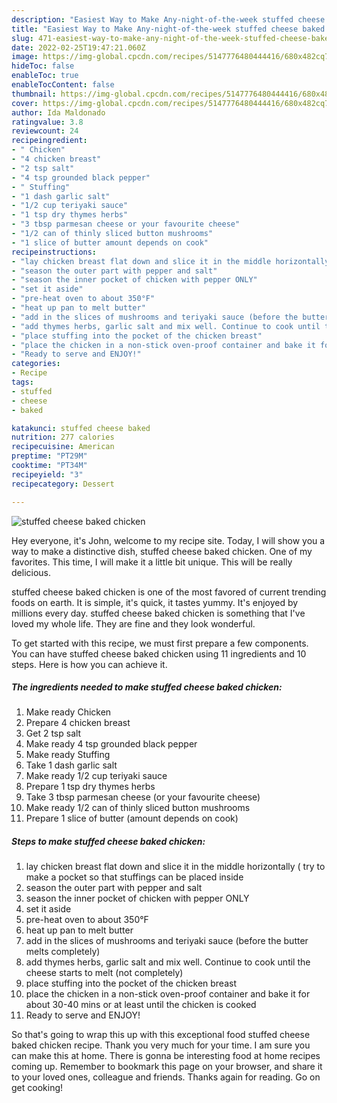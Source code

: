 ```yaml
---
description: "Easiest Way to Make Any-night-of-the-week stuffed cheese baked chicken"
title: "Easiest Way to Make Any-night-of-the-week stuffed cheese baked chicken"
slug: 471-easiest-way-to-make-any-night-of-the-week-stuffed-cheese-baked-chicken
date: 2022-02-25T19:47:21.060Z
image: https://img-global.cpcdn.com/recipes/5147776480444416/680x482cq70/stuffed-cheese-baked-chicken-recipe-main-photo.jpg
hideToc: false
enableToc: true
enableTocContent: false
thumbnail: https://img-global.cpcdn.com/recipes/5147776480444416/680x482cq70/stuffed-cheese-baked-chicken-recipe-main-photo.jpg
cover: https://img-global.cpcdn.com/recipes/5147776480444416/680x482cq70/stuffed-cheese-baked-chicken-recipe-main-photo.jpg
author: Ida Maldonado
ratingvalue: 3.8
reviewcount: 24
recipeingredient:
- " Chicken"
- "4 chicken breast"
- "2 tsp salt"
- "4 tsp grounded black pepper"
- " Stuffing"
- "1 dash garlic salt"
- "1/2 cup teriyaki sauce"
- "1 tsp dry thymes herbs"
- "3 tbsp parmesan cheese or your favourite cheese"
- "1/2 can of thinly sliced button mushrooms"
- "1 slice of butter amount depends on cook"
recipeinstructions:
- "lay chicken breast flat down and slice it in the middle horizontally ( try to make a pocket so that stuffings can be placed inside"
- "season the outer part with pepper and salt"
- "season the inner pocket of chicken with pepper ONLY"
- "set it aside"
- "pre-heat oven to about 350°F"
- "heat up pan to melt butter"
- "add in the slices of mushrooms and teriyaki sauce (before the butter melts completely)"
- "add thymes herbs, garlic salt and mix well. Continue to cook until the cheese starts to melt (not completely)"
- "place stuffing into the pocket of the chicken breast"
- "place the chicken in a non-stick oven-proof container and bake it for about 30-40 mins or at least until the chicken is cooked"
- "Ready to serve and ENJOY!"
categories:
- Recipe
tags:
- stuffed
- cheese
- baked

katakunci: stuffed cheese baked 
nutrition: 277 calories
recipecuisine: American
preptime: "PT29M"
cooktime: "PT34M"
recipeyield: "3"
recipecategory: Dessert

---
```



![stuffed cheese baked chicken](https://img-global.cpcdn.com/recipes/5147776480444416/680x482cq70/stuffed-cheese-baked-chicken-recipe-main-photo.jpg)

Hey everyone, it's John, welcome to my recipe site. Today, I will show you a way to make a distinctive dish, stuffed cheese baked chicken. One of my favorites. This time, I will make it a little bit unique. This will be really delicious.

stuffed cheese baked chicken is one of the most favored of current trending foods on earth. It is simple, it's quick, it tastes yummy. It's enjoyed by millions every day. stuffed cheese baked chicken is something that I've loved my whole life. They are fine and they look wonderful.




To get started with this recipe, we must first prepare a few components. You can have stuffed cheese baked chicken using 11 ingredients and 10 steps. Here is how you can achieve it.

<!--inarticleads1-->

##### The ingredients needed to make stuffed cheese baked chicken:

1. Make ready  Chicken
1. Prepare 4 chicken breast
1. Get 2 tsp salt
1. Make ready 4 tsp grounded black pepper
1. Make ready  Stuffing
1. Take 1 dash garlic salt
1. Make ready 1/2 cup teriyaki sauce
1. Prepare 1 tsp dry thymes herbs
1. Take 3 tbsp parmesan cheese (or your favourite cheese)
1. Make ready 1/2 can of thinly sliced button mushrooms
1. Prepare 1 slice of butter (amount depends on cook)




<!--inarticleads2-->

##### Steps to make stuffed cheese baked chicken:

1. lay chicken breast flat down and slice it in the middle horizontally ( try to make a pocket so that stuffings can be placed inside
1. season the outer part with pepper and salt
1. season the inner pocket of chicken with pepper ONLY
1. set it aside
1. pre-heat oven to about 350°F
1. heat up pan to melt butter
1. add in the slices of mushrooms and teriyaki sauce (before the butter melts completely)
1. add thymes herbs, garlic salt and mix well. Continue to cook until the cheese starts to melt (not completely)
1. place stuffing into the pocket of the chicken breast
1. place the chicken in a non-stick oven-proof container and bake it for about 30-40 mins or at least until the chicken is cooked
1. Ready to serve and ENJOY!



So that's going to wrap this up with this exceptional food stuffed cheese baked chicken recipe. Thank you very much for your time. I am sure you can make this at home. There is gonna be interesting food at home recipes coming up. Remember to bookmark this page on your browser, and share it to your loved ones, colleague and friends. Thanks again for reading. Go on get cooking!
